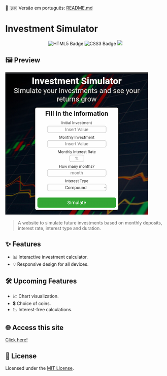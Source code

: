 📄 🇧🇷 Versão em português: [README.md](README.md)

# Investment Simulator

<p align="center">
  <img src="https://img.shields.io/badge/HTML5-E34F26?style=for-the-badge&logo=html5&logoColor=white" alt="HTML5 Badge" />
  <img src="https://img.shields.io/badge/CSS3-1572B6?style=for-the-badge&logo=css3&logoColor=white" alt="CSS3 Badge" />
  <img src="https://img.shields.io/badge/JavaScript-F7DF1E?style=for-the-badge&logo=javascript&logoColor=black" />
</p>

## 🖼️ Preview

![banner](./assets/previewUS.jpg)

> A website to simulate future investments based on monthly deposits, interest rate, interest type and duration.

## ✨ Features

- 📊 Interactive investment calculator.
- 💡 Responsive design for all devices.

## 🛠️ Upcoming Features

- 📈 Chart visualization.
- 💲 Choice of coins.
- 📉 Interest-free calculations.

## 🌐 Access this site

[Click here!](https://guizcodes.github.io/investment-simulator/)

## 📝 License

Licensed under the [MIT License](LICENSE).